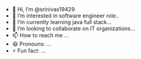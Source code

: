 - 👋 Hi, I’m @srinivas19429
- 👀 I’m interested in software engineer role..
- 🌱 I’m currently learning java full stack...
- 💞️ I’m looking to collaborate on IT organizations...
- 📫 How to reach me ...
- 😄 Pronouns: ...
- ⚡ Fun fact: ...

<!---
srinivas19429/srinivas19429 is a ✨ special ✨ repository because its `README.md` (this file) appears on your GitHub profile.
You can click the Preview link to take a look at your changes.
--->
